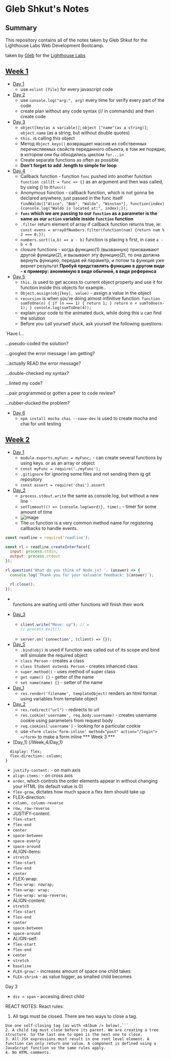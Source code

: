 # Gleb Shkut's Notes

## Summary 

This repository contains all of the notes taken by Gleb Shkut for the Lighthouse Labs Web Development Bootcamp.

taken by [Gleb](https://github.com/JoelCodes) for the [Lighthouse Labs](https://www.lighthouselabs.ca/)

## [Week 1](/Week_1)
  * [Day 1](/Week_1/Day_1)
    - use `eslint [file]` for every javascript code
  * [Day 2](/Week_1/Day_2)
    - use `console.log("arg:", arg)` every time for verify every part of the code
    - create plan without any code syntax (// in commands) and then create code
  * [Day 3](/Week_1/Day_3)
    - `object[key(as a variable)]`; `object ["name"(as a string)]`; `object.name` (as a string, but without double quotes)
    - `this.` is calling this object
    - Метод `Object.keys()` возвращает массив из собственных перечисляемых свойств переданного объекта, в том же порядке, в котором они бы обходились циклом `for...in`
    - Create separate functions as often as possible
    - <b> Don't forget to add .length to simple for loop</b>
  * [Day 4](/Week_1/Day_4)
    - Callback function - function `func` pushed into another function `function callIt = func => {}` as an argument and then was called, by using () to it`func()`
    - Anonymous function - callback function, which is not gonna be declared anywhere, just passed in the func itself `findWaldo(["Alice", "Bob", "Waldo", "Winston"], function(index) {console.log("Waldo is located at:", index);});`
    - <b> `func` which we are passing to our `function` as a parameter is the same as our `action` variable inside `function` function </b>
    - `.filter` return element of array if callback function returns true, ie: `const evens = arrayOfNumbers.filter(function(num) {return num % 2 === 0;});`
    - `numbers.sort((a,b) => a - b)` function is placing `b` first, in case `a - b < 0`
    - closure functions - когда функцию(1) (вызванную) присваивают другой функции(2), и вызывают эту функцию(2), то она должна вернуть функцию, передав ей параметр, и потом та функция уже вернет результат <b> Пробуй представлять фyнкцию в другом виде - к примеру: анонимную в виде обычной, в виде референса </b>
   * [Day 5](/Week_1/Day_5)
     - `this.` is used to get access to current object property and use it for function inside this objects for example..
     - `Object.assign(obj[key], value)` - assign a value in the object
     - `recursion` is when you're doing almost infinitive function: ```function sumToOne(n) {
        if (n === 1) {
         return 1;
        }
        return n + sumToOne(n-1);
        }
       console.log(sumToOne(4));```
     - explain your code to the animated duck, while doing this u can find the solution
     - Before you call yourself stuck, ask yourself the following questions:

`Have I...

...pseudo-coded the solution?

...googled the error message I am getting?

...actually READ the error message?

...double-checked my syntax?

...linted my code?

...pair programmed or gotten a peer to code review?

...rubber-ducked the problem?`
 * [Day 6](/Week_1/Day_6)
     - `npm install mocha chai --save-dev` is used to create mocha and chai for unit testing
## [Week 2](/Week_2)
  * [Day 1](/Week_2/Day_1)
    - `module.exports.myFunc = myFunc;` - can create several functions by using keys. or as an array or object
    - `const myFunc = require('./myFunc');`
    - `.gitignore` for ignoring some files and not sending them ig git repository
    - `const assert = require('chai').assert`
  * [Day_2](/Week_2/Day_2)
    - `process.stdout.write` the same as console.log, but without a new line
    - `setTimeout(() => {console.log(word)}, time);` - timer for some amount of time
    - ![image](https://user-images.githubusercontent.com/56300084/149991170-64342208-ecf5-4487-8bc6-a17e43b59b7c.png)
    - The `on` function is a very common method name for registering callbacks to handle events.
```cjs
const readline = require('readline');

const rl = readline.createInterface({
  input: process.stdin,
  output: process.stdout
});

rl.question('What do you think of Node.js? ', (answer) => {
  console.log(`Thank you for your valuable feedback: ${answer}`);

  rl.close();
});
```
- <br>functions are waiting until other functions will finish their work</br>
* [Day_3](/Week_2/Day_2)
  - ```cjs if (key === '\u0077') {
    client.write("Move: up"); // w
    // process.exit();
  - ```server.on('connection', (client) => {});```
* [Day_5](/Week_2/Day_5)
   - `.bind(obj)` is used if function was called out of its scope and bind will simulate the required object
   - `class Person` - creates a class
   - `class Student extends Person` - creates inhanced class
   - `super.method()` - uses method of super class
   - `get name() {}` - getter of the name
   - `set name(name) {}` - setter of the name
* [Day_1](/Week_3/Day_1)
   - `res.render('filename', templateObject)` renders an html format using variables from template object
* [Day_2](/Week_3/Day_2)
   - `res.redirect("url")` - redirects to url
   - `res.cookie('username', req.body.username)` - creates username cookie using parameters from request body
   - `req.cookies['username']` - looking for a particular cookie
   - use `<form class='form-inline' method="post" action="/login"></form>` to make a form inline 
*** Week 3 ***
* [Day_1] (/Week_4/Day_1) 
```.parent{
  display: flex;
  flex-direction: column;
}
```
- `justify-content:` - on main axis
- `align-items:` - on cross axis
- `order`, which controls the order elements appear in without changing your HTML (its default value is 0)
- `flex-grow`, dictates how much space a flex item should take up
- FLEX-direction:
- `column, column-reverse`
- `row, row-reverse`
- JUSTIFY-content:
- `flex-start`
- `flex-end`
- `center`
- `space-between`
- `space-evenly`
- `space-around`
- ALIGN-items:
- `stretch`
- `flex-start`
- `flex-end`
- `center`
- FLEX-wrap:
- `flex-wrap: nowrap;`
- `flex-wrap: wrap;`
- `flex-wrap: wrap-reverse;`
- ALIGN-content:
- `stretch`
- `flex-start`
- `flex-end`
- `center`
- `space-between`
- `space-around`
- ALIGN-self:
- `flex-start`
- `flex-end`
- `center`
- `stretch`
- `baseline`
- `FLEX-grow:` - increases amount of space one child takes
- `FLEX-shrink` - as value bigger, as smalled child becomes

Day 3
- `div > span` - accesing direct child


REACT NOTES:
React rules:
1. All tags must be closed. There are two ways to close a tag.

```Use two tags (an open tag and a close tag - as with <div>...</div> below).
Use one self-closing tag (as with <Album /> below).```
2. A child tag must close before its parent. We are creating a tree structure. So the last one to open is the next one to close.
3. All JSX expressions must result in one root level element. A function can only return one value. A component is defined using a JavaScript function so the same rules apply.
4. No HTML comments.
